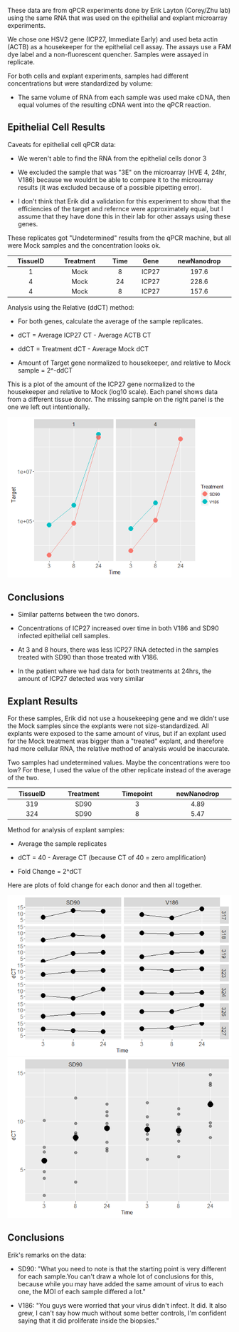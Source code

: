 These data are from qPCR experiments done by Erik Layton (Corey/Zhu lab) using the same RNA that was used on the epithelial and explant microarray experiments.

We chose one HSV2 gene (ICP27, Immediate Early) and used beta actin (ACTB) as a housekeeper for the epithelial cell assay. The assays use a FAM dye label and a non-fluorescent quencher. Samples were assayed in replicate.

For both cells and explant experiments, samples had different concentrations but were standardized by volume:

-   The same volume of RNA from each sample was used make cDNA, then equal volumes of the resulting cDNA went into the qPCR reaction.

Epithelial Cell Results
-----------------------

Caveats for epithelial cell qPCR data:

-   We weren't able to find the RNA from the epithelial cells donor 3

-   We excluded the sample that was "3E" on the microarray (HVE 4, 24hr, V186) because we wouldnt be able to compare it to the microarray results (it was excluded because of a possible pipetting error).

-   I don't think that Erik did a validation for this experiment to show that the efficiencies of the target and refernce were approximately equal, but I assume that they have done this in their lab for other assays using these genes.

These replicates got "Undetermined" results from the qPCR machine, but all were Mock samples and the concentration looks ok.

<table>
<colgroup>
<col width="15%" />
<col width="16%" />
<col width="9%" />
<col width="9%" />
<col width="18%" />
</colgroup>
<thead>
<tr class="header">
<th align="center">TissueID</th>
<th align="center">Treatment</th>
<th align="center">Time</th>
<th align="center">Gene</th>
<th align="center">newNanodrop</th>
</tr>
</thead>
<tbody>
<tr class="odd">
<td align="center">1</td>
<td align="center">Mock</td>
<td align="center">8</td>
<td align="center">ICP27</td>
<td align="center">197.6</td>
</tr>
<tr class="even">
<td align="center">4</td>
<td align="center">Mock</td>
<td align="center">24</td>
<td align="center">ICP27</td>
<td align="center">228.6</td>
</tr>
<tr class="odd">
<td align="center">4</td>
<td align="center">Mock</td>
<td align="center">8</td>
<td align="center">ICP27</td>
<td align="center">157.6</td>
</tr>
</tbody>
</table>

Analysis using the Relative (ddCT) method:

-   For both genes, calculate the average of the sample replicates.

-   dCT = Average ICP27 CT - Average ACTB CT

-   ddCT = Treatment dCT - Average Mock dCT

-   Amount of Target gene normalized to housekeeper, and relative to Mock sample = 2^-ddCT

This is a plot of the amount of the ICP27 gene normalized to the housekeeper and relative to Mock (log10 scale). Each panel shows data from a different tissue donor. The missing sample on the right panel is the one we left out intentionally.

![](qPCR_results_files/figure-markdown_github/unnamed-chunk-3-1.png)

Conclusions
-----------

-   Similar patterns between the two donors.

-   Concentrations of ICP27 increased over time in both V186 and SD90 infected epithelial cell samples.

-   At 3 and 8 hours, there was less ICP27 RNA detected in the samples treated with SD90 than those treated with V186.

-   In the patient where we had data for both treatments at 24hrs, the amount of ICP27 detected was very similar

Explant Results
---------------

For these samples, Erik did not use a housekeeping gene and we didn't use the Mock samples since the explants were not size-standardized. All explants were exposed to the same amount of virus, but if an explant used for the Mock treatment was bigger than a "treated" explant, and therefore had more cellular RNA, the relative method of analysis would be inaccurate.

Two samples had undetermined values. Maybe the concentrations were too low? For these, I used the value of the other replicate instead of the average of the two.

<table>
<colgroup>
<col width="15%" />
<col width="16%" />
<col width="16%" />
<col width="18%" />
</colgroup>
<thead>
<tr class="header">
<th align="center">TissueID</th>
<th align="center">Treatment</th>
<th align="center">Timepoint</th>
<th align="center">newNanodrop</th>
</tr>
</thead>
<tbody>
<tr class="odd">
<td align="center">319</td>
<td align="center">SD90</td>
<td align="center">3</td>
<td align="center">4.89</td>
</tr>
<tr class="even">
<td align="center">324</td>
<td align="center">SD90</td>
<td align="center">8</td>
<td align="center">5.47</td>
</tr>
</tbody>
</table>

Method for analysis of explant samples:

-   Average the sample replicates

-   dCT = 40 - Average CT (because CT of 40 = zero amplification)

-   Fold Change = 2^dCT

Here are plots of fold change for each donor and then all together.

![](qPCR_results_files/figure-markdown_github/unnamed-chunk-5-1.png) ![](qPCR_results_files/figure-markdown_github/unnamed-chunk-5-2.png)

Conclusions
-----------

Erik's remarks on the data:

-   SD90: "What you need to note is that the starting point is very different for each sample.You can't draw a whole lot of conclusions for this, because while you may have added the same amount of virus to each one, the MOI of each sample differed a lot."

-   V186: "You guys were worried that your virus didn't infect. It did. It also grew, I can't say how much without some better controls, I'm confident saying that it did proliferate inside the biopsies."
